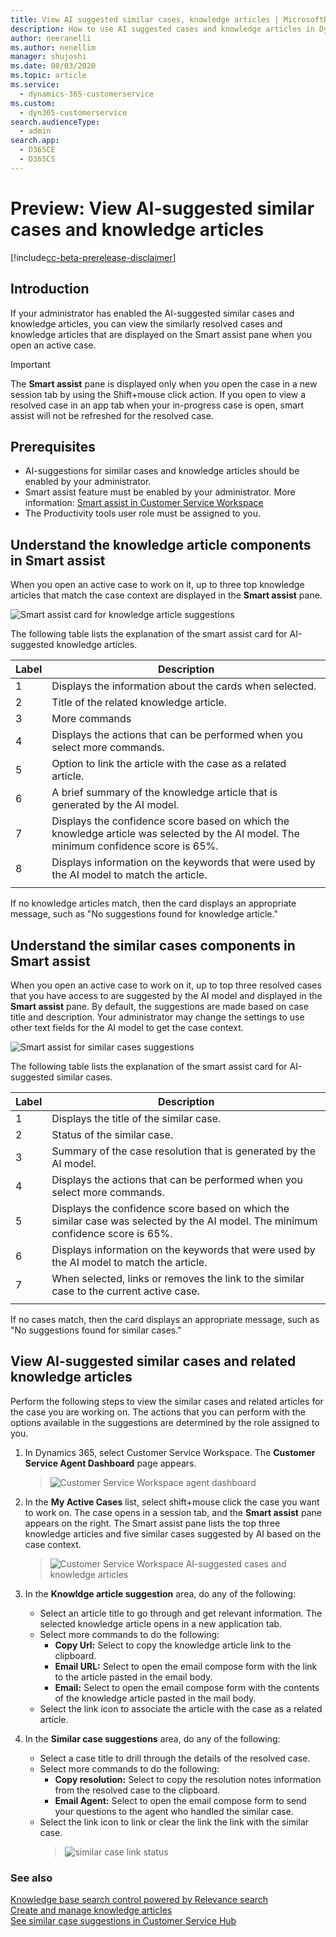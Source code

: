```yaml
---
title: View AI suggested similar cases, knowledge articles | MicrosoftDocs
description: How to use AI suggested cases and knowledge articles in Dynamics 365 Customer Service.
author: neeranelli
ms.author: nenellim
manager: shujoshi
ms.date: 08/03/2020
ms.topic: article
ms.service: 
  - dynamics-365-customerservice
ms.custom: 
  - dyn365-customerservice
search.audienceType: 
  - admin
search.app: 
  - D365CE
  - D365CS
---
```


# Preview: View AI-suggested similar cases and knowledge articles

[!include[cc-beta-prerelease-disclaimer](../includes/cc-beta-prerelease-disclaimer.md)]

## Introduction

If your administrator has enabled the AI-suggested similar cases and knowledge articles, you can view the similarly resolved cases and knowledge articles that are displayed on the Smart assist pane when you open an active case.

> [!IMPORTANT]
> The **Smart assist** pane is displayed only when you open the case in a new session tab by using the Shift+mouse click action. If you open to view a resolved case in an app tab when your in-progress case is open, smart assist will not be refreshed for the resolved case.

## Prerequisites

- AI-suggestions for similar cases and knowledge articles should be enabled by your administrator.
- Smart assist feature must be enabled by your administrator. More information: [Smart assist in Customer Service Workspace](csw-productivity-pane.md#smart-assist)
- The Productivity tools user role must be assigned to you.

## Understand the knowledge article components in Smart assist

When you open an active case to work on it, up to three top knowledge articles that match the case context are displayed in the **Smart assist** pane.

![Smart assist card for knowledge article suggestions](media/csw-annotated-smart-assist-ka.png "Smart assist card for knowledge article suggestions")

The following table lists the explanation of the smart assist card for AI-suggested knowledge articles.

| Label | Description |
|--------|-------------|
| 1 | Displays the information about the cards when selected.|
| 2 | Title of the related knowledge article. |
| 3 | More commands|
| 4 | Displays the actions that can be performed when you select more commands.|
| 5 | Option to link the article with the case as a related article. |
| 6 | A brief summary of the knowledge article that is generated by the AI model. |
| 7 | Displays the confidence score based on which the knowledge article was selected by the AI model. The minimum confidence score is 65%. |
| 8 |  Displays information on the keywords that were used by the AI model to match the article. |
|  |  |

If no knowledge articles match, then the card displays an appropriate message, such as "No suggestions found for knowledge article."

## Understand the similar cases components in Smart assist

When you open an active case to work on it, up to top three resolved cases that you have access to are suggested by the AI model and displayed in the **Smart assist** pane. By default, the suggestions are made based on case title and description. Your administrator may change the settings to use other text fields for the AI model to get the case context.

![Smart assist for similar cases suggestions](media/csw-annotated-smart-assist-similar-cases.png "Smart assist for similar cases suggestions")

The following table lists the explanation of the smart assist card for AI-suggested similar cases.

| Label | Description |
|--------|-------------|
| 1 | Displays the title of the similar case.|
| 2 | Status of the similar case. |
| 3 | Summary of the case resolution that is generated by the AI model. |
| 4 | Displays the actions that can be performed when you select more commands. |
| 5 | Displays the confidence score based on which the similar case was selected by the AI model. The minimum confidence score is 65%. |
| 6 | Displays information on the keywords that were used by the AI model to match the article. |
| 7 | When selected, links or removes the link to the similar case to the current active case. |
| | |

If no cases match, then the card displays an appropriate message, such as "No suggestions found for similar cases."

## View AI-suggested similar cases and related knowledge articles

Perform the following steps to view the similar cases and related articles for the case you are working on. The actions that you can perform with the options available in the suggestions are determined by the role assigned to you.

1. In Dynamics 365, select Customer Service Workspace. The **Customer Service Agent Dashboard** page appears.

   > ![Customer Service Workspace agent dashboard](media/csw-agent-dashboard.png "Customer Service Workspace agent dashboard")

2. In the **My Active Cases** list, select shift+mouse click the case you want to work on. The case opens in a session tab, and the **Smart assist** pane appears on the right. The Smart assist pane lists the top three knowledge articles and five similar cases suggested by AI based on the case context.

   > ![Customer Service Workspace AI-suggested cases and knowledge articles](media/csw-smart-assist-cases-ka.png "Customer Service Workspace AI-suggested cases and knowledge articles")

3. In the **Knowldge article suggestion** area, do any of the following:
   - Select an article title to go through and get relevant information. The selected knowledge article opens in a new application tab.
   - Select more commands to do the following:
       - **Copy Url:** Select to copy the knowledge article link to the clipboard. 
       - **Email URL:** Select to open the email compose form with the link to the article pasted in the email body.
       - **Email:** Select to open the email compose form with the contents of the knowledge article pasted in the mail body.
   - Select the link icon to associate the article with the case as a related article.

4. In the **Similar case suggestions** area, do any of the following:
   - Select a case title to drill through the details of the resolved case.
   - Select more commands to do the following:
     - **Copy resolution:** Select to copy the resolution notes information from the resolved case to the clipboard. 
     - **Email Agent:** Select to open the email compose form to send your questions to the agent who handled the similar case.
   - Select the link icon to link or clear the link the link with the similar case.
     > ![similar case link status](media/csw-ai-similar-case-link.png "similar case link status")

### See also

[Knowledge base search control powered by Relevance search](search-knowledge-articles-csh.md)  
[Create and manage knowledge articles](customer-service-hub-user-guide-knowledge-article.md)  
[See similar case suggestions in Customer Service Hub](suggest-similar-cases-for-a-case.md#see-similar-case-suggestions-in-the-customer-service-hub)  